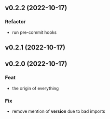 ## v0.2.2 (2022-10-17)

### Refactor

- run pre-commit hooks

## v0.2.1 (2022-10-17)

## v0.2.0 (2022-10-17)

### Feat

- the origin of everything

### Fix

- remove mention of __version__ due to bad imports
